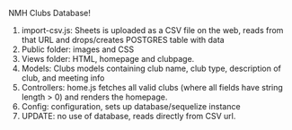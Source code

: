 NMH Clubs Database!
1. import-csv.js: Sheets is uploaded as a CSV file on the web, reads from that URL and drops/creates POSTGRES table with data
2. Public folder: images and CSS
3. Views folder: HTML, homepage and clubpage.
4. Models: Clubs models containing club name, club type, description of club, and meeting info
5. Controllers: home.js fetches all valid clubs (where all fields have string length > 0) and renders the homepage.
6. Config: configuration, sets up database/sequelize instance
7. UPDATE: no use of database, reads directly from CSV url.
